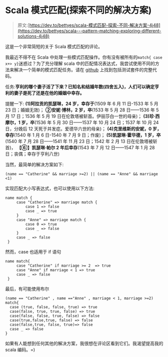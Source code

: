 # Scala 模式匹配(探索不同的解决方案)

> 原文:[https://dev.to/bettyes/scala-模式匹配-探索-不同-解决方案-4j48](https://dev.to/bettyes/scala---pattern-matching-exploring-different-solutions-4j48)

这是一个非常简短的关于 Scala 模式匹配的评论。

我最近不得不在 Scala 中处理一些模式匹配操作。你有没有被所有的`match{ case x+> y}`迷惑过？为了充分理解 scala 中的匹配情况表达式，我尝试使用不同的方法来解决一个简单的模式匹配任务。请在 [github](https://github.com/BettyES/HenryWives) 上找到包括测试套件的完整代码。

任务:**亨利的哪个妻子活了下来？已知名和结婚年数(四舍五入)，人们可以确定亨利的妻子是死了还是在他的婚姻中幸存。**

提醒一下:
**(1)阿拉贡的凯瑟琳，24 岁，幸存于**(1509 年 6 月 11 日-1533 年 5 月 23 日；婚姻无效)；
**②安妮·博林，2 岁，卒**(1533 年 5 月 28 日——1536 年 5 月 17 日；1536 年 5 月 19 日在伦敦塔被斩首。伊丽莎白一世的母亲)；
**(3)珍·西摩尔，1 岁，卒**(1536 年 5 月 30 日——1537 年 10 月 24 日；1537 年 10 月 24 日，分娩后 12 天死于并发症。爱德华六世的母亲)； **(4)克里维斯的安妮，0 岁，幸存**(1540 年 1 月 6 日-1540 年 7 月 9 日；作废)；
**(5)凯瑟琳·霍华德，1 岁，卒**(1540 年 7 月 28 日——1541 年 11 月 23 日；1542 年 2 月 13 日在伦敦塔被斩首)，
**【⑥】凯瑟琳·帕尔 2 年后幸存**(1543 年 7 月 12 日——1547 年 1 月 28 日；丧偶；幸存于亨利八世)

当然，最简单的解决方案如下:

```
(name == "Catherine" && marriage >=2) || (name == "Anne" && marriage <1) 
```

实现匹配大小写表达式，也可以使用以下方法:

```
name match {
     case "Catherine" => marriage match {
         case 1 => false
         case _ => true
     }
     case "Anne" => marriage match {
         case 0 => true
         case _ => false
     }
     case _ => false
 } 
```

然而，case 也适用于 if 语句

```
name match{
     case "Catherine" if marriage >= 2  => true
     case "Anne" if marriage < 1 => true
     case _ => false
 } 
```

最后，有可能使用布尔

```
(name == "Catherine" , name =="Anne" , marriage < 1, marriage >=2) match{
  case (true, false, false, true) => true
  case(false, true, true, false) => true
  case(false, false, true, false) => false
  case(true,false,true, false) => false
  case(false,true, false, true)=> false
  case _ => false
} 
```

如果有人能想到任何其他的解决方案，我很想在评论区看到它们。我渴望提高我的 scala 编码。=)